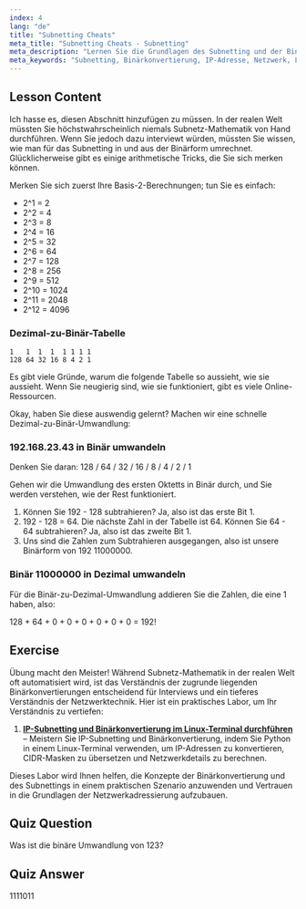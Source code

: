 ```yaml
---
index: 4
lang: "de"
title: "Subnetting Cheats"
meta_title: "Subnetting Cheats - Subnetting"
meta_description: "Lernen Sie die Grundlagen des Subnetting und der Binärkonvertierung für die Netzwerktechnik. Verstehen Sie IP-Adressen und Subnetzmasken mit diesem anfängerfreundlichen Leitfaden. Beginnen Sie jetzt mit dem Lernen!"
meta_keywords: "Subnetting, Binärkonvertierung, IP-Adresse, Netzwerk, Linux-Netzwerk, Anfänger, Tutorial, Leitfaden"
---
```


## Lesson Content

Ich hasse es, diesen Abschnitt hinzufügen zu müssen. In der realen Welt müssten Sie höchstwahrscheinlich niemals Subnetz-Mathematik von Hand durchführen. Wenn Sie jedoch dazu interviewt würden, müssten Sie wissen, wie man für das Subnetting in und aus der Binärform umrechnet. Glücklicherweise gibt es einige arithmetische Tricks, die Sie sich merken können.

Merken Sie sich zuerst Ihre Basis-2-Berechnungen; tun Sie es einfach:

- 2^1 = 2
- 2^2 = 4
- 2^3 = 8
- 2^4 = 16
- 2^5 = 32
- 2^6 = 64
- 2^7 = 128
- 2^8 = 256
- 2^9 = 512
- 2^10 = 1024
- 2^11 = 2048
- 2^12 = 4096

### Dezimal-zu-Binär-Tabelle

```plaintext
1   1  1  1  1 1 1 1
128 64 32 16 8 4 2 1
```

Es gibt viele Gründe, warum die folgende Tabelle so aussieht, wie sie aussieht. Wenn Sie neugierig sind, wie sie funktioniert, gibt es viele Online-Ressourcen.

Okay, haben Sie diese auswendig gelernt? Machen wir eine schnelle Dezimal-zu-Binär-Umwandlung:

### 192.168.23.43 in Binär umwandeln

Denken Sie daran: 128 / 64 / 32 / 16 / 8 / 4 / 2 / 1

Gehen wir die Umwandlung des ersten Oktetts in Binär durch, und Sie werden verstehen, wie der Rest funktioniert.

1. Können Sie 192 - 128 subtrahieren? Ja, also ist das erste Bit 1.
2. 192 - 128 = 64. Die nächste Zahl in der Tabelle ist 64. Können Sie 64 - 64 subtrahieren? Ja, also ist das zweite Bit 1.
3. Uns sind die Zahlen zum Subtrahieren ausgegangen, also ist unsere Binärform von 192 11000000.

### Binär 11000000 in Dezimal umwandeln

Für die Binär-zu-Dezimal-Umwandlung addieren Sie die Zahlen, die eine 1 haben, also:

128 + 64 + 0 + 0 + 0 + 0 + 0 + 0 = 192!

## Exercise

Übung macht den Meister! Während Subnetz-Mathematik in der realen Welt oft automatisiert wird, ist das Verständnis der zugrunde liegenden Binärkonvertierungen entscheidend für Interviews und ein tieferes Verständnis der Netzwerktechnik. Hier ist ein praktisches Labor, um Ihr Verständnis zu vertiefen:

1. **[IP-Subnetting und Binärkonvertierung im Linux-Terminal durchführen](https://labex.io/de/labs/linux-perform-ip-subnetting-and-binary-conversion-in-the-linux-terminal-592782)** – Meistern Sie IP-Subnetting und Binärkonvertierung, indem Sie Python in einem Linux-Terminal verwenden, um IP-Adressen zu konvertieren, CIDR-Masken zu übersetzen und Netzwerkdetails zu berechnen.

Dieses Labor wird Ihnen helfen, die Konzepte der Binärkonvertierung und des Subnettings in einem praktischen Szenario anzuwenden und Vertrauen in die Grundlagen der Netzwerkadressierung aufzubauen.

## Quiz Question

Was ist die binäre Umwandlung von 123?

## Quiz Answer

1111011

